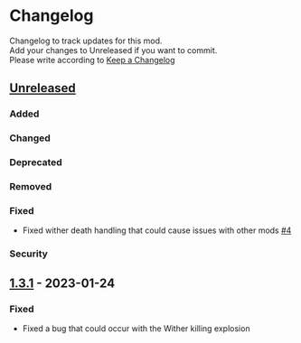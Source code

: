 # Changelog

Changelog to track updates for this mod.  
Add your changes to Unreleased if you want to commit.  
Please write according to [Keep a Changelog](https://keepachangelog.com/en/1.0.0/)

## [Unreleased]

### Added

### Changed

### Deprecated

### Removed

### Fixed

- Fixed wither death handling that could cause issues with other
  mods [#4](https://github.com/MORIMORI0317/BEStyleWither/issues/4)

### Security

## [1.3.1] - 2023-01-24

### Fixed

- Fixed a bug that could occur with the Wither killing explosion

[Unreleased]: https://github.com/MORIMORI0317/BEStyleWither/compare/v1.3.1...HEAD

[1.3.1]: https://github.com/MORIMORI0317/BEStyleWither/commits/v1.3.1
